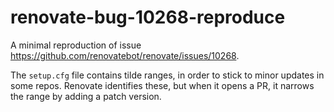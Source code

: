 # renovate-bug-10268-reproduce

A minimal reproduction of issue https://github.com/renovatebot/renovate/issues/10268.

The `setup.cfg` file contains tilde ranges, in order to stick to minor updates in some repos.
Renovate identifies these, but when it opens a PR, it narrows the range by adding a patch version.
